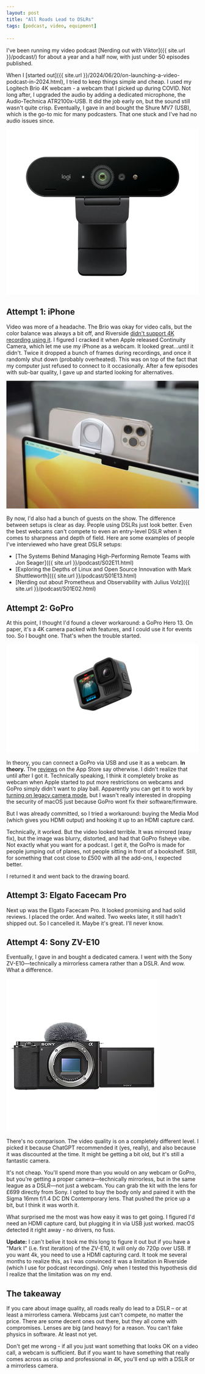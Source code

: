 ```yaml
---
layout: post
title: "All Roads Lead to DSLRs"
tags: [podcast, video, equipment]

---
```


I've been running my video podcast [Nerding out with Viktor]({{ site.url }}/podcast/) for about a year and a half now, with just under 50 episodes published.

When I [started out]({{ site.url }}/2024/06/20/on-launching-a-video-podcast-in-2024.html), I tried to keep things simple and cheap. I used my Logitech Brio 4K webcam - a webcam that I picked up during COVID. Not long after, I upgraded the audio by adding a dedicated microphone, the Audio-Technica ATR2100x-USB. It did the job early on, but the sound still wasn't quite crisp. Eventually, I gave in and bought the Shure MV7 (USB), which is the go-to mic for many podcasters. That one stuck and I've had no audio issues since.

![Logitech Brio 4K webcam](/assets/logitech-brio.webp)

## Attempt 1: iPhone

Video was more of a headache. The Brio was okay for video calls, but the color balance was always a bit off, and Riverside [didn't support 4K recording using it](https://support.riverside.fm/hc/en-us/articles/9684909831325-Camera-Logitech-Brio-Logitech-4K-Pro). I figured I cracked it when Apple released Continuity Camera, which let me use my iPhone as a webcam. It looked great...until it didn't. Twice it dropped a bunch of frames during recordings, and once it randomly shut down (probably overheated). This was on top of the fact that my computer just refused to connect to it occasionally. After a few episodes with sub-bar quality, I gave up and started looking for alternatives.

![Continuity Camera in action](/assets/continuity-camera.webp)

By now, I'd also had a bunch of guests on the show. The difference between setups is clear as day. People using DSLRs just look better. Even the best webcams can't compete to even an entry-level DSLR when it comes to sharpness and depth of field. Here are some examples of people I've interviewed who have great DSLR setups:

- [The Systems Behind Managing High-Performing Remote Teams with Jon Seager]({{ site.url }}/podcast/S02E11.html)
- [Exploring the Depths of Linux and Open Source Innovation with Mark Shuttleworth]({{ site.url }}/podcast/S01E13.html)
- [Nerding out about Prometheus and Observability with Julius Volz]({{ site.url }}/podcast/S01E02.html)

## Attempt 2: GoPro

At this point, I thought I'd found a clever workaround: a GoPro Hero 13. On paper, it's a 4K camera packed with features, and I could use it for events too. So I bought one. That's when the trouble started.

![GoPro Hero 13](/assets/go-pro-hero-13.webp)

In theory, you can connect a GoPro via USB and use it as a webcam. **In theory.** The [reviews](https://apps.apple.com/gb/app/gopro-webcam/id6477835262?) on the App Store say otherwise. I didn't realize that until after I got it. Technically speaking, I think it completely broke as webcam when Apple started to put more restrictions on webcams and GoPro simply didn't want to play ball. Apparently you can get it to work by [turning on legacy camera mode](https://discussions.apple.com/thread/255256244?sortBy=rank), but I wasn't really interested in dropping the security of macOS just because GoPro wont fix their software/firmware.

But I was already committed, so I tried a workaround: buying the Media Mod (which gives you HDMI output) and hooking it up to an HDMI capture card.

Technically, it worked. But the video looked terrible. It was mirrored (easy fix), but the image was blurry, distorted, and had that GoPro fisheye vibe. Not exactly what you want for a podcast. I get it, the GoPro is made for people jumping out of planes, not people sitting in front of a bookshelf. Still, for something that cost close to £500 with all the add-ons, I expected better.

I returned it and went back to the drawing board.

## Attempt 3: Elgato Facecam Pro

Next up was the Elgato Facecam Pro. It looked promising and had solid reviews. I placed the order. And waited. Two weeks later, it still hadn't shipped out. So I cancelled it. Maybe it's great. I'll never know.

## Attempt 4: Sony ZV-E10

Eventually, I gave in and bought a dedicated camera. I went with the Sony ZV-E10—technically a mirrorless camera rather than a DSLR. And wow. What a difference.

![Sony ZV-E10](/assets/sony-zv-e10.webp)

There's no comparison. The video quality is on a completely different level. I picked it because ChatGPT recommended it (yes, really), and also because it was discounted at the time. It might be getting a bit old, but it's still a fantastic camera.

It's not cheap. You'll spend more than you would on any webcam or GoPro, but you're getting a proper camera—technically mirrorless, but in the same league as a DSLR—not just a webcam. You can grab the kit with the lens for £699 directly from Sony. I opted to buy the body only and paired it with the Sigma 16mm f/1.4 DC DN Contemporary lens. That pushed the price up a bit, but I think it was worth it.

What surprised me the most was how easy it was to get going. I figured I'd need an HDMI capture card, but plugging it in via USB just worked. macOS detected it right away - no drivers, no fuss.

**Update:** I can't belive it took me this long to figure it out but if you have a "Mark I" (i.e. first iteration) of the ZV-E10, it will only do 720p over USB. If you want 4k, you need to use a HDMI capturing card. It took me several months to realize this, as I was convinced it was a limitation in Riverside (which I use for podcast recordings). Only when I tested this hypothesis did I realize that the limitation was on my end.


## The takeaway

If you care about image quality, all roads really do lead to a DSLR – or at least a mirrorless camera. Webcams just can't compete, no matter the price. There are some decent ones out there, but they all come with compromises. Lenses are big (and heavy) for a reason. You can't fake physics in software. At least not yet.

Don't get me wrong - if all you just want something that looks OK on a video call, a webcam is sufficient. But if you want to have something that really comes across as crisp and professional in 4K, you'll end up with a DSLR or a mirrorless camera.
